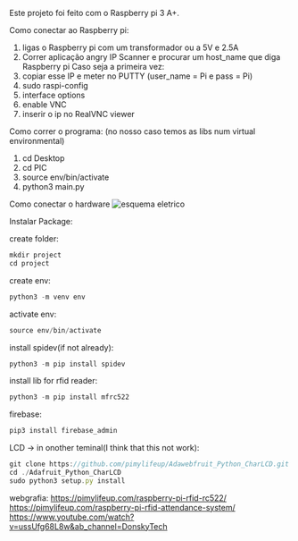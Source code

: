 Este projeto foi feito com o Raspberry pi 3 A+.

Como conectar ao Raspberry pi:
1. ligas o Raspberry pi com um transformador ou a 5V e 2.5A
2. Correr aplicação angry IP Scanner e procurar um host_name que diga Raspberry pi
   Caso seja a primeira vez:
  3. copiar esse IP e meter no PUTTY (user_name = Pi e pass = Pi)
  4. sudo raspi-config
  5. interface options
  6. enable VNC
7. inserir o ip no RealVNC viewer

Como correr o programa:
(no nosso caso temos as libs num virtual environmental)
1. cd Desktop
2. cd PIC
3. source env/bin/activate
4. python3 main.py

Como conectar o hardware
![esquema eletrico](https://github.com/miguel5andrade/PIC1_project/assets/109182326/c24ebe51-8938-42d8-ae0d-61d7fc987c15)


Instalar Package:

create folder:

```jsx
mkdir project
cd project
```

create env:

```jsx
python3 -m venv env
```

activate env:

```jsx
source env/bin/activate
```

install spidev(if not already):

```jsx
python3 -m pip install spidev
```

install lib for rfid reader:

```jsx
python3 -m pip install mfrc522
```

firebase:

```jsx
pip3 install firebase_admin
```

LCD → in onother teminal(I think that this not work):
```jsx
git clone https://github.com/pimylifeup/Adawebfruit_Python_CharLCD.git
cd ./Adafruit_Python_CharLCD
sudo python3 setup.py install
```



webgrafia:
https://pimylifeup.com/raspberry-pi-rfid-rc522/
https://pimylifeup.com/raspberry-pi-rfid-attendance-system/
https://www.youtube.com/watch?v=ussUfg68L8w&ab_channel=DonskyTech

